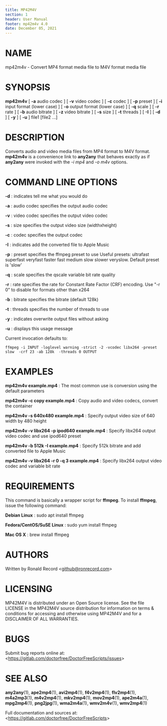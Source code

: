 ```yaml
---
title: MP42M4V
section: 1
header: User Manual
footer: mp42m4v 4.0
date: December 05, 2021
---
```

# NAME
mp42m4v - Convert MP4 format media file to M4V format media file

# SYNOPSIS
**mp42m4v** [ **-a** audio codec ] [ **-v** video codec ] [ **-c** codec ] [ **-p** preset ] [ **-i** input format (lower case) ] [ **-o** output format (lower case) ] [ **-q** scale ] [ **-r** rate ] [ **-b** audio bitrate ] [ **-z** video bitrate ] [ **-s** size ] [ **-t** threads ] [ **-I** ] [ **-d** ] [ **-y** ] [ **-u** ] file1 [file2 ...]

# DESCRIPTION
Converts audio and video media files from MP4 format to M4V format. **mp42m4v** is a convenience link to **any2any** that behaves exactly as if **any2any** were invoked with the *-i mp4* and *-o m4v* options.

# COMMAND LINE OPTIONS

**-d**
: indicates tell me what you would do

**-a**
: audio codec specifies the output audio codec

**-v**
: video codec specifies the output video codec

**-s**
: size specifies the output video size (widthxheight)

**-c**
: codec specifies the output codec

**-I**
: indicates add the converted file to Apple Music

**-p**
: preset specifies the ffmpeg preset to use
	 Useful presets:
	 ultrafast superfast veryfast faster fast medium slow
	 slower veryslow. Default preset is 'slow'

**-q**
: scale specifies the qscale variable bit rate quality

**-r**
: rate specifies the rate for Constant Rate Factor (CRF)
	encoding. Use "-r 0" to disable for formats other than x264

**-b**
: bitrate specifies the bitrate (default 128k)

**-t**
: threads specifies the number of threads to use

**-y**
: indicates overwrite output files without asking

**-u**
: displays this usage message

Current invocation defaults to:

`ffmpeg -i INPUT -loglevel warning -strict -2 -vcodec libx264 -preset slow  -crf 23 -ab 128k  -threads 0 OUTPUT`

# EXAMPLES

**mp42m4v example.mp4**
: The most common use is conversion using the default parameters

**mp42m4v -c copy example.mp4**
: Copy audio and video codecs, convert the container

**mp42m4v -s 640x480 example.mp4**
: Specify output video size of 640 width by 480 height

**mp42m4v -v libx264 -p ipod640 example.mp4**
: Specify libx264 output video codec and use ipod640 preset

**mp42m4v -b 512k -I example.mp4**
: Specify 512k bitrate and add converted file to Apple Music

**mp42m4v -v libx264 -r 0 -q 3 example.mp4**
: Specify libx264 output video codec and variable bit rate

# REQUIREMENTS
This command is basically a wrapper script for **ffmpeg**. To install 
**ffmpeg**, issue the following command:

**Debian Linux**
: sudo apt install ffmpeg

**Fedora/CentOS/SuSE Linux**
: sudo yum install ffmpeg

**Mac OS X**
: brew install ffmpeg

# AUTHORS
Written by Ronald Record &lt;github@ronrecord.com&gt;

# LICENSING
MP42M4V is distributed under an Open Source license.
See the file LICENSE in the MP42M4V source distribution
for information on terms &amp; conditions for accessing and
otherwise using MP42M4V and for a DISCLAIMER OF ALL WARRANTIES.

# BUGS
Submit bug reports online at: &lt;https://gitlab.com/doctorfree/DoctorFreeScripts/issues&gt;

# SEE ALSO
**any2any**(1), **ape2mp4**(1), **avi2mp4**(1), **f4v2mp4**(1), **flv2mp4**(1), **m4a2mp3**(1), **m4v2mp4**(1), **mkv2mp4**(1), **mov2mp4**(1), **ape2m4a**(1), **mpg2mp4**(1), **png2jpg**(1), **wma2m4a**(1), **wmv2m4v**(1), **wmv2mp4**(1)

Full documentation and sources at: &lt;https://gitlab.com/doctorfree/DoctorFreeScripts&gt;

